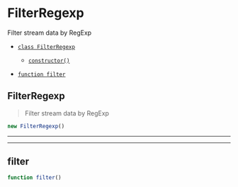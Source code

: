 # FilterRegexp

Filter stream data by RegExp


- [`class FilterRegexp`](#class-filterregexp)
  - [`constructor()`](#filterregexp-constructor-constructor)


- [`function filter`](#function-filter)


<a id="class-filterregexp"></a><h2>FilterRegexp</h2>
> Filter stream data by RegExp


<a id="filterregexp-constructor-constructor"></a>
```javascript
new FilterRegexp()
```

---







---

<a id="function-filter"></a><h2>filter</h2>

``` javascript
function filter()
```





